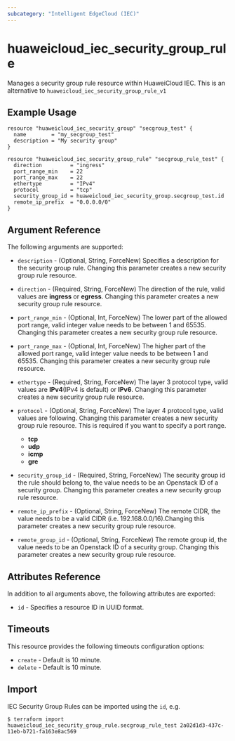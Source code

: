 ```yaml
---
subcategory: "Intelligent EdgeCloud (IEC)"
---
```


# huaweicloud\_iec\_security\_group\_rule

Manages a security group rule resource within HuaweiCloud IEC.
This is an alternative to `huaweicloud_iec_security_group_rule_v1`

## Example Usage

```hcl
resource "huaweicloud_iec_security_group" "secgroup_test" {
  name        = "my_secgroup_test"
  description = "My security group"
}

resource "huaweicloud_iec_security_group_rule" "secgroup_rule_test" {
  direction         = "ingress"
  port_range_min    = 22
  port_range_max    = 22
  ethertype         = "IPv4"
  protocol          = "tcp"
  security_group_id = huaweicloud_iec_security_group.secgroup_test.id
  remote_ip_prefix  = "0.0.0.0/0"
}
```

## Argument Reference

The following arguments are supported:

* `description` - (Optional, String, ForceNew) Specifies a description for the 
    security group rule. Changing this parameter creates a new security group 
    rule resource.

* `direction` - (Required, String, ForceNew) The direction of the rule, valid 
    values are __ingress__ or __egress__. Changing this parameter creates a new 
    security group rule resource.

* `port_range_min` - (Optional, Int, ForceNew) The lower part of the allowed 
    port range, valid integer value needs to be between 1 and 65535. Changing 
    this parameter creates a new security group rule resource.

* `port_range_max` - (Optional, Int, ForceNew) The higher part of the allowed 
    port range, valid integer value needs to be between 1 and 65535. Changing 
    this parameter creates a new security group rule resource.

* `ethertype` - (Required, String, ForceNew) The layer 3 protocol type, valid 
    values are __IPv4__(IPv4 is default) or __IPv6__. Changing this parameter 
    creates a new security group rule resource.

* `protocol` - (Optional, String, ForceNew) The layer 4 protocol type, valid 
    values are following. Changing this parameter creates a new security group 
    rule resource. This is required if you want to specify a port range.
  * __tcp__
  * __udp__
  * __icmp__
  * __gre__

* `security_group_id` - (Required, String, ForceNew) The security group id the 
    rule should belong to, the value needs to be an Openstack ID of a security 
    group. Changing this parameter creates a new security group rule resource.

* `remote_ip_prefix` - (Optional, String, ForceNew) The remote CIDR, the value 
    needs to be a valid CIDR (i.e. 192.168.0.0/16).Changing this parameter 
    creates a new security group rule resource.

* `remote_group_id` - (Optional, String, ForceNew) The remote group id, the 
    value needs to be an Openstack ID of a security group. Changing this 
    parameter creates a new security group rule resource.

## Attributes Reference

In addition to all arguments above, the following attributes are exported:

* `id` - Specifies a resource ID in UUID format.

## Timeouts
This resource provides the following timeouts configuration options:
- `create` - Default is 10 minute.
- `delete` - Default is 10 minute.

## Import

IEC Security Group Rules can be imported using the `id`, e.g.

```
$ terraform import huaweicloud_iec_security_group_rule.secgroup_rule_test 2a02d1d3-437c-11eb-b721-fa163e8ac569
```
